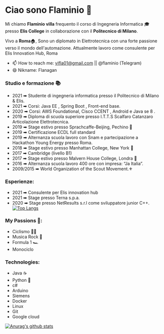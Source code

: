 # Ciao sono Flaminio 👋
Mi chiamo <b>Flaminio villa</b> frequento il corso di Ingegneria Informatica   🎓 presso <b>Elis College</b> in collaborazione con il <b>Politecnico di Milano</b>.

Vivo a <b>Roma</b>🏠, Sono un diplomato in Elettrotecnica con una forte passione verso il mondo dell'automazione.
Attualmente lavoro come consulente per <a>Elis Innovation Hub, Roma</a>

- 📫 How to reach me: vifla01@gmail.com || @flaminio (Telegram)
- 😄 Nikname: Flanagan 

### Studio e formazione 📚
- 2021 ➡ Studente di ingegneria informatica presso il Politecnico di Milano & Elis.
- 2021 ➡ Corsi: Java EE , Spring Boot , Front-end base.
- 2020 ➡ Corsi: AWS Foundational, Cisco CCENT , Android e Java se 8 .
- 2019 ➡ Diploma di scuola superiore presso  I.T.T.S Scalfaro Catanzaro Articolazione Elettrotecnica.
- 2019 ➡ Stage estivo presso Sprachcaffe-Beijing, Pechino 🚩
- 2019 ➡ Certificazione ECDL full standard
- 2019 ➡ Alternanza scuola lavoro con Snam e partecipazione a Hackathon Young Energy presso Roma.
- 2018 ➡ Stage estivo presso Manhattan College, New York 🗽
- 2017 ➡ Cambridge (livello B1) 
- 2017 ➡ Stage estivo presso Malvern House College, Londra 🚕
- 2016 ➡ Alternanza scuola lavoro 400 ore con impresa: “Ja Italia”.
- 2009/2015 ➡ World Organization of the Scout Movement.⚜️

### Esperienze:
- 2021 ➡ Consulente per Elis innovation hub 
- 2021 ➡ Stage presso Terna s.p.a.
- 2020 ➡ Stage presso NetResults s.r.l come sviluppatore junior C++.
[![Top Langs](https://github-readme-stats.vercel.app/api/top-langs/?username=anuraghazra&langs_count=8)](https://github.com/anuraghazra/github-readme-stats)
### My Passions 🎨:
- Ciclismo 🚴‍♂️
- Musica Rock 🤘
- Formula 1 🏎️
- Monociclo

###  Technologies:
- Java ☕️
- Python 🐍
- c# 
- Arduino 
- Siemens
- Docker
- Linux
- Git
- Google cloud

[![Anurag's github stats](https://github-readme-stats.vercel.app/api?username=villaflaminio&count_private=true&show_icons=true&theme=github_dark)](https://github.com/anuraghazra/github-readme-stats)
